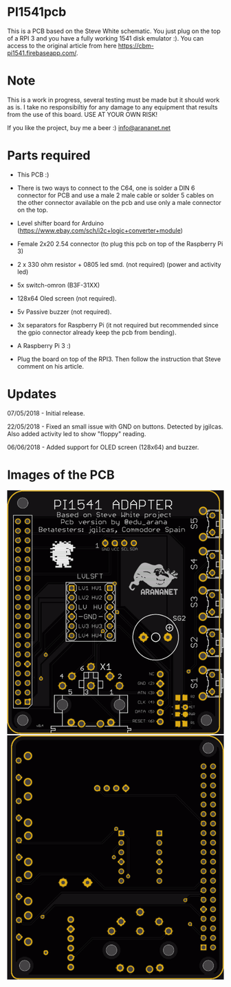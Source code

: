 # PI1541pcb

This is a PCB based on the Steve White schematic. You just plug on the top of a RPI 3 and you have a fully working 1541 disk emulator :). You can access to the original article from here https://cbm-pi1541.firebaseapp.com/.

# Note
This is a work in progress, several testing must be made but it should work as is. I take no responsibiltiy for any damage to any equipment that results from the use of this board. USE AT YOUR OWN RISK!

If you like the project, buy me a beer :) info@arananet.net

# Parts required

* This PCB :)
* There is two ways to connect to the C64, one is solder a DIN 6 connector for PCB and use a male 2 male cable or solder 5 cables on the other connector available on the pcb and use only a male connector on the top. 
* Level shifter board for Arduino (https://www.ebay.com/sch/i2c+logic+converter+module)
* Female 2x20 2.54 connector (to plug this pcb on top of the Raspberry Pi 3)
* 2 x 330 ohm resistor + 0805 led smd. (not required) (power and activity led)
* 5x switch-omron (B3F-31XX)
* 128x64 Oled screen (not required).
* 5v Passive buzzer (not required).
* 3x separators for Raspberry Pi (it not required but recommended since the gpio connector already keep the pcb from bending). 

* A Raspberry Pi 3 :)

* Plug the board on top of the RPI3. Then follow the instruction that Steve comment on his article.

# Updates

07/05/2018 - Initial release.

22/05/2018 - Fixed an small issue with GND on buttons. Detected by jgilcas. Also added activity led to show "floppy" reading.

06/06/2018 - Added support for OLED screen (128x64) and buzzer.

# Images of the PCB

<img src='https://github.com/arananet/pi1541pcb/blob/master/img/top.png'/>
<img src='https://github.com/arananet/pi1541pcb/blob/master/img/bottom.png'/>




